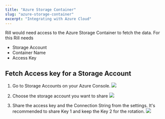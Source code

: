 ```yaml
---
title: "Azure Storage Container"
slug: "azure-storage-container"
excerpt: "Integrating with Azure Cloud"
---
```

Rill would need access to the Azure Storage Container to fetch the data. For this Rill needs 
* Storage Account
* Container Name
* Access Key

## Fetch Access key for a Storage Account

1. Go to Storage Accounts on your Azure Console.
![](https://images.contentful.com/ve6smfzbifwz/01q8c4i8bmP92JSQO7fXBK/81187ee95eacae80f597e888b0874d4e/0aa8f8b-Screen_Shot_2020-10-02_at_1.21.43_AM.png)

2. Choose the storage account you want to share
![](https://images.contentful.com/ve6smfzbifwz/5FV4ysIlKlxFhypnFcU6LD/7c6ceb18dd8db93177505c2d494448ae/43d7355-Screen_Shot_2020-10-02_at_1.22.44_AM.png)

3. Share the access key and the Connection String from the settings. It's recommended to share Key 1 and keep the Key 2 for the rotation.
![](https://images.contentful.com/ve6smfzbifwz/5FGt6CwBzccU5m9k5jtNMb/78e9f3b030281a25779771a4365b36eb/3f0b401-Screen_Shot_2020-10-02_at_1.24.18_AM.png)
